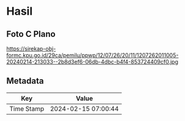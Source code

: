 # Hasil

## Foto C Plano

https://sirekap-obj-formc.kpu.go.id/29ca/pemilu/ppwp/12/07/26/20/11/1207262011005-20240214-213033--2b8d3ef6-06db-4dbc-b4f4-853724409cf0.jpg


## Metadata

| Key        | Value               |
| ---------- | ------------------- |
| Time Stamp | 2024-02-15 07:00:44 |



